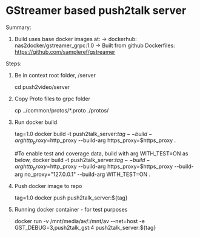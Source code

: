 # GStreamer based push2talk server

Summary:

1. Build uses base docker images at:
    -> dockerhub: nas2docker/gstreamer_grpc:1.0
    -> Built from github Dockerfiles: https://github.com/sampleref/gstreamer


Steps:


1. Be in context root folder, /server

   cd push2video/server

2. Copy Proto files to grpc folder

    cp ../common/protos/*.proto ./protos/

3. Run docker build

    tag=1.0
    docker build -t push2talk_server:${tag} --build-arg http_proxy=$http_proxy --build-arg https_proxy=$https_proxy .

    #To enable test and coverage data, build with arg WITH_TEST=ON as below,
    docker build -t push2talk_server:${tag} --build-arg http_proxy=$http_proxy --build-arg https_proxy=$https_proxy --build-arg no_proxy="127.0.0.1" --build-arg WITH_TEST=ON .

4. Push docker image to repo

    tag=1.0
    docker push push2talk_server:${tag}

5. Running docker container - for test purposes

    docker run -v /mnt/media/av/:/mnt/av --net=host -e GST_DEBUG=3,push2talk_gst:4 push2talk_server:${tag}